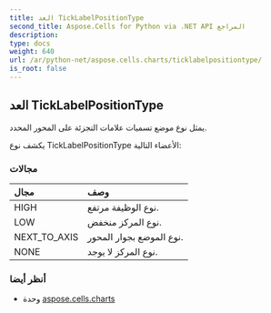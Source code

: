 ```yaml
---
title: العد TickLabelPositionType
second_title: Aspose.Cells for Python via .NET API المراجع
description:
type: docs
weight: 640
url: /ar/python-net/aspose.cells.charts/ticklabelpositiontype/
is_root: false
---
```

##  العد TickLabelPositionType
يمثل نوع موضع تسميات علامات التجزئة على المحور المحدد.



يكشف نوع TickLabelPositionType الأعضاء التالية:

###  مجالات
| مجال| وصف|
| :- | :- |
| HIGH | نوع الوظيفة مرتفع.|
| LOW | نوع المركز منخفض.|
| NEXT_TO_AXIS | نوع الموضع بجوار المحور.|
| NONE | نوع المركز لا يوجد.|



###  أنظر أيضا
* وحدة [aspose.cells.charts](..)
